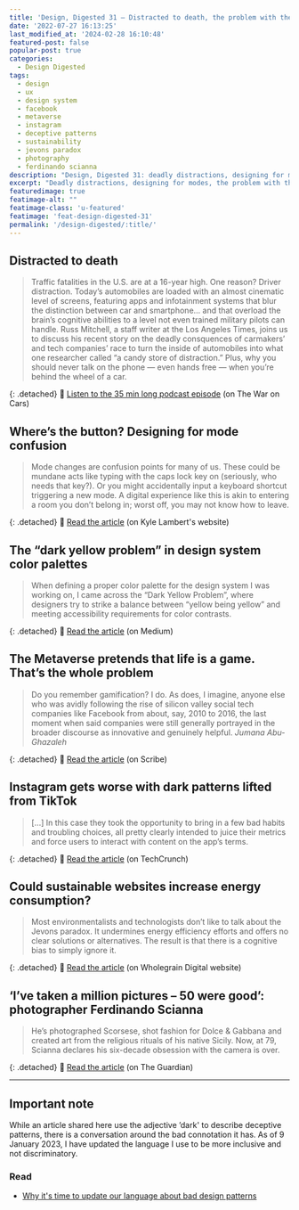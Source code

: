```yaml
---
title: 'Design, Digested 31 – Distracted to death, the problem with the Metaverse, deceptive patterns on Instagram'
date: '2022-07-27 16:13:25'
last_modified_at: '2024-02-28 16:10:48'
featured-post: false
popular-post: true
categories:
  - Design Digested
tags:
  - design
  - ux
  - design system
  - facebook
  - metaverse
  - instagram
  - deceptive patterns
  - sustainability
  - jevons paradox
  - photography
  - ferdinando scianna
description: "Design, Digested 31: deadly distractions, designing for modes, the problem with the Metaverse, new deceptive patterns on Instagram."
excerpt: "Deadly distractions, designing for modes, the problem with the Metaverse, new deceptive patterns on Instagram and more."
featuredimage: true
featimage-alt: ""
featimage-class: 'u-featured'
featimage: 'feat-design-digested-31'
permalink: '/design-digested/:title/'
---
```

## Distracted to death

> Traffic fatalities in the U.S. are at a 16-year high. One reason? Driver distraction. Today’s automobiles are loaded with an almost cinematic level of screens, featuring apps and infotainment systems that blur the distinction between car and smartphone… and that overload the brain’s cognitive abilities to a level not even trained military pilots can handle. Russ Mitchell, a staff writer at the Los Angeles Times, joins us to discuss his recent story on the deadly consquences of carmakers’ and tech companies’ race to turn the inside of automobiles into what one researcher called “a candy store of distraction.” Plus, why you should never talk on the phone — even hands free — when you’re behind the wheel of a car.

{: .detached}
🔗 [Listen to the 35 min long podcast episode](https://thewaroncars.org/2022/07/18/distracted-to-death/) (on The War on Cars)

## Where’s the button? Designing for mode confusion

> Mode changes are confusion points for many of us. These could be mundane acts like typing with the caps lock key on (seriously, who needs that key?). Or you might accidentally input a keyboard shortcut triggering a new mode. A digital experience like this is akin to entering a room you don’t belong in; worst off, you may not know how to leave.

{: .detached}
🔗 [Read the article](https://www.imkylelambert.com/articles/designing-for-mode-confusion) (on Kyle Lambert's website)

## The “dark yellow problem” in design system color palettes

> When defining a proper color palette for the design system I was working on, I came across the “Dark Yellow Problem”, where designers try to strike a balance between “yellow being yellow” and meeting accessibility requirements for color contrasts. 

{: .detached}
🔗 [Read the article](https://uxdesign.cc/the-dark-yellow-problem-in-design-system-color-palettes-a0db1eedc99d) (on Medium)

## The Metaverse pretends that life is a game. That’s the whole problem

> Do you remember gamification? I do. As does, I imagine, anyone else who was avidly following the rise of silicon valley social tech companies like Facebook from about, say, 2010 to 2016, the last moment when said companies were still generally portrayed in the broader discourse as innovative and genuinely helpful.
> <cite>Jumana Abu-Ghazaleh</cite>

{: .detached}
🔗 [Read the article](https://scribe.rip/the-metaverse-pretends-that-life-is-a-game-thats-the-whole-problem-3cf542137666) (on Scribe)

## Instagram gets worse with dark patterns lifted from TikTok

> [&hellip;] In this case they took the opportunity to bring in a few bad habits and troubling choices, all pretty clearly intended to juice their metrics and force users to interact with content on the app’s terms.

{: .detached}
🔗 [Read the article](https://techcrunch.com/2022/07/25/instagram-gets-worse-with-dark-patterns-lifted-from-tiktok/) (on TechCrunch)

## Could sustainable websites increase energy consumption?

> Most environmentalists and technologists don’t like to talk about the Jevons paradox. It undermines energy efficiency efforts and offers no clear solutions or alternatives. The result is that there is a cognitive bias to simply ignore it.

{: .detached}
🔗 [Read the article](https://www.wholegraindigital.com/blog/jevons-paradox/) (on Wholegrain Digital website)

## ‘I’ve taken a million pictures – 50 were good’: photographer Ferdinando Scianna

> He’s photographed Scorsese, shot fashion for Dolce & Gabbana and created art from the religious rituals of his native Sicily. Now, at 79, Scianna declares his six-decade obsession with the camera is over.

{: .detached}
🔗 [Read the article](https://www.theguardian.com/artanddesign/2022/jul/26/photographer-ferdinando-scianna-interview-sicily-magnum) (on The Guardian)

---

## Important note

While an article shared here use the adjective ’dark' to describe deceptive patterns, there is a conversation around the bad connotation it has. As of 9 January 2023, I have updated the language I use to be more inclusive and not discriminatory.

### Read

<ul class="smd-ul">
  <li><a href="https://amyhupe.co.uk/articles/changing-our-language-on-bad-patterns/">Why it's time to update our language about bad design patterns</a></li>
</ul>